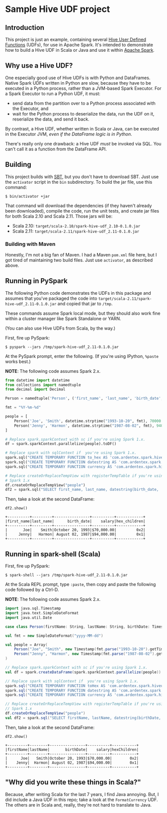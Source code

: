 # Sample Hive UDF project

## Introduction

This project is just an example, containing several
[Hive User Defined Functions][] (UDFs), for use in Apache Spark. It's
intended to demonstrate how to build a Hive UDF in Scala or Java and use it
within [Apache Spark][].

## Why use a Hive UDF?

One especially good use of Hive UDFs is with Python and DataFrames.
Native Spark UDFs written in Python are slow, because they have to be
executed in a Python process, rather than a JVM-based Spark Executor.
For a Spark Executor to run a Python UDF, it must:

* send data from the partition over to a Python process associated with
  the Executor, and
* wait for the Python process to deserialize the data, run the UDF on it,
  reserialize the data, and send it back.

By contrast, a Hive UDF, whether written in Scala or Java, can be executed
in the Executor JVM, _even if the DataFrame logic is in Python_.

There's really only one drawback: a Hive UDF _must_ be invoked via SQL.
You can't call it as a function from the DataFrame API.

## Building

This project builds with [SBT][], but you don't have to download SBT. Just use
the `activator` script in the `bin` subdirectory. To build the jar file, use
this command:

```
$ bin/activator +jar
```

That command will download the dependencies (if they haven't already been
downloaded), compile the code, run the unit tests, and create jar files for
both Scala 2.10 and Scala 2.11. Those jars will be:

* Scala 2.10: `target/scala-2.10/spark-hive-udf_2.10-0.1.0.jar`
* Scala 2.11: `target/scala-2.11/spark-hive-udf_2.11-0.1.0.jar`

### Building with Maven

Honestly, I'm not a big fan of Maven. I had a Maven `pom.xml` file here, but
I got tired of maintaining two build files. Just use `activator`, as described 
above.

## Running in PySpark

The following Python code demonstrates the UDFs in this package and assumes
that you've packaged the code into `target/scala-2.11/spark-hive-udf_2.11-0.1.0.jar`
and copied that jar to `/tmp`.

These commands assume Spark local mode, but they should also work fine within
a cluster manager like Spark Standalone or YARN.

(You can also use Hive UDFs from Scala, by the way.)

First, fire up PySpark:

```
$ pyspark --jars /tmp/spark-hive-udf_2.11-0.1.0.jar
```

At the PySpark prompt, enter the following. (If you're using IPython,
`%paste` works best.)

**NOTE**: The following code assumes Spark 2.x.

```python
from datetime import datetime
from collections import namedtuple
from decimal import Decimal

Person = namedtuple('Person', ('first_name', 'last_name', 'birth_date', 'salary', 'children'))

fmt = "%Y-%m-%d"

people = [
    Person('Joe', 'Smith', datetime.strptime("1993-10-20", fmt), 70000.0, 2),
    Person('Jenny', 'Harmon', datetime.strptime("1987-08-02", fmt), 94000.0, 1)
]

# Replace spark.sparkContext with sc if you're using Spark 1.x.
df = spark.sparkContext.parallelize(people).toDF()

# Replace spark with sqlContext if  you're using Spark 1.x.
spark.sql("CREATE TEMPORARY FUNCTION to_hex AS 'com.ardentex.spark.hiveudf.ToHex'")
spark.sql("CREATE TEMPORARY FUNCTION datestring AS 'com.ardentex.spark.hiveudf.FormatTimestamp'")
spark.sql("CREATE TEMPORARY FUNCTION currency AS 'com.ardentex.spark.hiveudf.FormatCurrency'")

# Replace createOrReplaceTempView with registerTempTable if you're using
# Spark 1.x
df.createOrReplaceTempView("people")
df2 = spark.sql("SELECT first_name, last_name, datestring(birth_date, 'MMMM dd, yyyy') as birth_date, currency(salary, 'en_US') as salary, to_hex(children) as hex_children FROM people")
```

Then, take a look at the second DataFrame:

```
df2.show()

+----------+---------+----------------+----------+------------+
|first_name|last_name|      birth_date|    salary|hex_children|
+----------+---------+----------------+----------+------------+
|       Joe|    Smith|October 20, 1993|$70,000.00|         0x2|
|     Jenny|   Harmon| August 02, 1987|$94,000.00|         0x1|
+----------+---------+----------------+----------+------------+
```

## Running in spark-shell (Scala)

First, fire up PySpark:

```
$ spark-shell --jars /tmp/spark-hive-udf_2.11-0.1.0.jar
```

At the Scala REPL prompt, type `:paste`, then copy and paste the following
code followed by a Ctrl-D.

**NOTE**: The following code assumes Spark 2.x.

```scala
import java.sql.Timestamp
import java.text.SimpleDateFormat
import java.util.Date

case class Person(firstName: String, lastName: String, birthDate: Timestamp, salary: Double, children: Int)

val fmt = new SimpleDateFormat("yyyy-MM-dd")

val people = Array(
    Person("Joe", "Smith", new Timestamp(fmt.parse("1993-10-20").getTime), 70000.0, 2),
    Person("Jenny", "Harmon", new Timestamp(fmt.parse("1987-08-02").getTime), 94000.0, 1)
)

// Replace spark.sparkContext with sc if you're using Spark 1.x.
val df = spark.createDataFrame(spark.sparkContext.parallelize(people))

// Replace spark with sqlContext if  you're using Spark 1.x.
spark.sql("CREATE TEMPORARY FUNCTION toHex AS 'com.ardentex.spark.hiveudf.ToHex'")
spark.sql("CREATE TEMPORARY FUNCTION datestring AS 'com.ardentex.spark.hiveudf.FormatTimestamp'")
spark.sql("CREATE TEMPORARY FUNCTION currency AS 'com.ardentex.spark.hiveudf.FormatCurrency'")

// Replace createOrReplaceTempView with registerTempTable if you're using
// Spark 1.x
df.createOrReplaceTempView("people")
val df2 = spark.sql("SELECT firstName, lastName, datestring(birthDate, 'MMMM dd, yyyy') as birthDate, currency(salary, 'en_US') as salary, toHex(children) as hexChildren FROM people")
```

Then, take a look at the second DataFrame:

```
df2.show()

+---------+--------+----------------+----------+-----------+
|firstName|lastName|       birthDate|    salary|hexChildren|
+---------+--------+----------------+----------+-----------+
|      Joe|   Smith|October 20, 1993|$70,000.00|        0x2|
|    Jenny|  Harmon| August 02, 1987|$94,000.00|        0x1|
+---------+--------+----------------+----------+-----------+
```

## "Why did you write these things in Scala?"

Because, after writing Scala for the last 7 years, I find Java annoying. But,
I did include a Java UDF in this repo; take a look at the `FormatCurrency` UDF. 
The others are in Scala and, really, they're not hard to translate
to Java.

[Hive User Defined Functions]: https://cwiki.apache.org/confluence/display/Hive/LanguageManual+UDF
[Apache Spark]: http://spark.apache.org
[SBT]: http://scala-sbt.org
